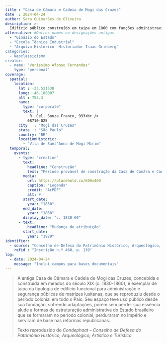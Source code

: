 ```yaml
---
title : "Casa de Câmara e Cadeia de Mogi das Cruzes"
date  : 2024-04-24
author: Sara Guimarães de Oliveira
description: >-
  Edifício público construído em taipa em 1860 com funções administravias e penais.
alternative: #Outros nomes ou designações antigas
  - "Ginásio do Estado"
  - "Escola Técnica Industrial" 
  - "Arquivo Histórico- Historiador Isaac Grinberg”
categories:
  - Neoclassicismo
creator:
  - name: "Veríssimo Afonso Fernandes"
    type: "personal"
coverage:
  spatial:
    location:
      lat : -23.521538  
      long: -46.188007
      alt : 753.3
      name:
        type: "corporate"
        text: |
           R. Cel. Souza Franco, 993<br />
          08710-025
      city   : "Mogi das Cruzes"
      state  : "São Paulo"
      country: "BR"
      locationHistoric:
        - "Vila de Sant'Anna de Mogi Mirim"
  temporal:
    events:
      - type: "creation"
        text:
          headline: "Construção"
          text: "Período provável de construção da Casa de Camâra e Cadeia de Mogi das Cruzes"
        media:
          url: https://placehold.co/600x400
          caption: "Legenda"
          credit: "ArPDF"
          alt: #
        start_date:
          year: "1830"
        end_date:
          year: "1860"
        display_date: "c. 1830-60"
      - text:
          headline: "Mudança de atribuição"
        start_date:
          year: "1929"
identifier:
  - source: "Conselho de Defesa do Patrimônio Histórico, Arqueológico, Artístico e Turístico do Estado de ão Paulo"
    refid : "Inscrição n.º 460, p. 139"
log:
  - date: 2024-04-24
    message: "Inclui campos para bases documentais"
---
```


<blockquote>

A antiga Casa de Câmara e Cadeia de Mogi das Cruzes, concebida e
construída em meados do século XIX (c. 1830-1860), é exemplar de taipa
da tipologia de edifício funcional para administração e segurança
públicas de matrizes lusitanas, que se reproduziu desde o período
colonial em todo o País. Seu espaço teve uso público desde sua fundação,
sofrendo adaptações, porém sem perder sua essência alude a formas de
estruturação administrativa do Estado brasileiro que se formaram no
período colonial, perduraram no Império e serviram de base nas reformas
republicanas.

  <footer class="figure-caption">Texto reproduzido
  do <cite>Condephaat – Conselho de Defesa do Patrimônio Histórico, Arqueológico, Artístico e Turístico</cite></footer>
</blockquote>
